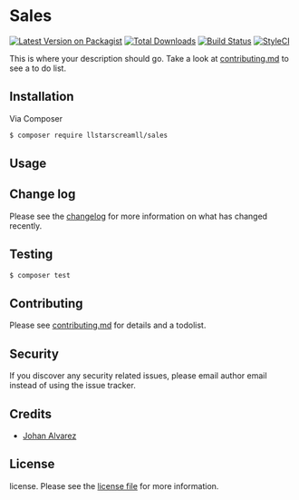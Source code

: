 # Sales

[![Latest Version on Packagist][ico-version]][link-packagist]
[![Total Downloads][ico-downloads]][link-downloads]
[![Build Status][ico-travis]][link-travis]
[![StyleCI][ico-styleci]][link-styleci]

This is where your description should go. Take a look at [contributing.md](contributing.md) to see a to do list.

## Installation

Via Composer

``` bash
$ composer require llstarscreamll/sales
```

## Usage

## Change log

Please see the [changelog](changelog.md) for more information on what has changed recently.

## Testing

``` bash
$ composer test
```

## Contributing

Please see [contributing.md](contributing.md) for details and a todolist.

## Security

If you discover any security related issues, please email author email instead of using the issue tracker.

## Credits

- [Johan Alvarez](https://github.com/llstarscreamll)


## License

license. Please see the [license file](license.md) for more information.

[ico-version]: https://img.shields.io/packagist/v/llstarscreamll/sales.svg?style=flat-square
[ico-downloads]: https://img.shields.io/packagist/dt/llstarscreamll/sales.svg?style=flat-square
[ico-travis]: https://img.shields.io/travis/llstarscreamll/sales/master.svg?style=flat-square
[ico-styleci]: https://styleci.io/repos/12345678/shield

[link-packagist]: https://packagist.org/packages/llstarscreamll/sales
[link-downloads]: https://packagist.org/packages/llstarscreamll/sales
[link-travis]: https://travis-ci.org/llstarscreamll/sales
[link-styleci]: https://styleci.io/repos/12345678
[link-author]: https://github.com/llstarscreamll
[link-contributors]: ../../contributors]